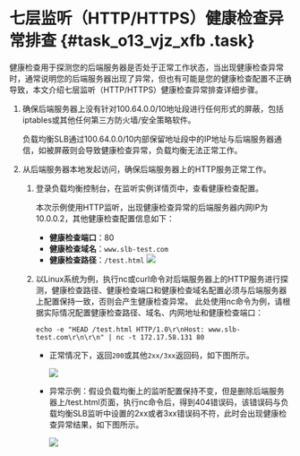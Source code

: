 # 七层监听（HTTP/HTTPS）健康检查异常排查 {#task_o13_vjz_xfb .task}

健康检查用于探测您的后端服务器是否处于正常工作状态，当出现健康检查异常时，通常说明您的后端服务器出现了异常，但也有可能是您的健康检查配置不正确导致，本文介绍七层监听（HTTP/HTTPS）健康检查异常排查详细步骤。

1.  确保后端服务器上没有针对100.64.0.0/10地址段进行任何形式的屏蔽，包括iptables或其他任何第三方防火墙/安全策略软件。 

    负载均衡SLB通过100.64.0.0/10内部保留地址段中的IP地址与后端服务器通信，如被屏蔽则会导致健康检查异常，负载均衡无法正常工作。

2.  从后端服务器本地发起访问，确保后端服务器上的HTTP服务正常工作。 
    1.  登录负载均衡控制台，在监听实例详情页中，查看健康检查配置。 

        本次示例使用HTTP监听，出现健康检查异常的后端服务器内网IP为10.0.0.2，其他健康检查配置信息如下：

        -   **健康检查端口**：80
        -   **健康检查域名**：`www.slb-test.com`
        -   **健康检查路径**：`/test.html`
        ![](http://static-aliyun-doc.oss-cn-hangzhou.aliyuncs.com/assets/img/65042/154391712233076_zh-CN.png)

    2.  以Linux系统为例，执行nc或curl命令对后端服务器上的HTTP服务进行探测，健康检查路径、健康检查端口和健康检查域名配置必须与后端服务器上配置保持一致，否则会产生健康检查异常。 此处使用nc命令为例，请根据实际情况配置健康检查路径、域名、内网地址和健康检查端口：

        ```
        echo -e "HEAD /test.html HTTP/1.0\r\nHost: www.slb-test.com\r\n\r\n" | nc -t 172.17.58.131 80
        ```

        -   正常情况下，返回`200`或其他`2xx/3xx`返回码，如下图所示。

            ![](http://static-aliyun-doc.oss-cn-hangzhou.aliyuncs.com/assets/img/65042/154391712233084_zh-CN.png)

        -   异常示例：假设负载均衡上的监听配置保持不变，但是删除后端服务器上/test.html页面，执行nc命令后，得到404错误码，该错误码与负载均衡SLB监听中设置的2xx或者3xx错误码不符，此时会出现健康检查异常结果，如下图所示。

            ![](http://static-aliyun-doc.oss-cn-hangzhou.aliyuncs.com/assets/img/65042/154391712233092_zh-CN.png)


